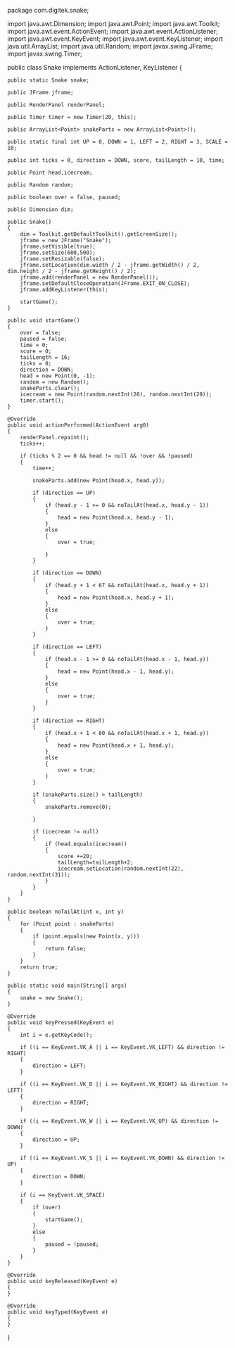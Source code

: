 package com.digitek.snake;

import java.awt.Dimension;
import java.awt.Point;
import java.awt.Toolkit;
import java.awt.event.ActionEvent;
import java.awt.event.ActionListener;
import java.awt.event.KeyEvent;
import java.awt.event.KeyListener;
import java.util.ArrayList;
import java.util.Random;
import javax.swing.JFrame;
import javax.swing.Timer;




public class Snake implements ActionListener, KeyListener
{
	
	public static Snake snake;

	public JFrame jframe;

	public RenderPanel renderPanel;

	public Timer timer = new Timer(20, this);

	public ArrayList<Point> snakeParts = new ArrayList<Point>();

	public static final int UP = 0, DOWN = 1, LEFT = 2, RIGHT = 3, SCALE = 10;

	public int ticks = 0, direction = DOWN, score, tailLength = 10, time;

	public Point head,icecream;

	public Random random;

	public boolean over = false, paused;

	public Dimension dim;

	public Snake()
	{
		dim = Toolkit.getDefaultToolkit().getScreenSize();
		jframe = new JFrame("Snake");
		jframe.setVisible(true);
		jframe.setSize(600,500);
		jframe.setResizable(false);
		jframe.setLocation(dim.width / 2 - jframe.getWidth() / 2, dim.height / 2 - jframe.getHeight() / 2);
		jframe.add(renderPanel = new RenderPanel());
		jframe.setDefaultCloseOperation(JFrame.EXIT_ON_CLOSE);
		jframe.addKeyListener(this);
		
		startGame();
	}

	public void startGame()
	{
		over = false;
		paused = false;
		time = 0;
		score = 0;
		tailLength = 16;
		ticks = 0;
		direction = DOWN;
		head = new Point(0, -1);
		random = new Random();
		snakeParts.clear();
		icecream = new Point(random.nextInt(20), random.nextInt(20));
		timer.start();
	}

	@Override
	public void actionPerformed(ActionEvent arg0)
	{
		renderPanel.repaint();
		ticks++;

		if (ticks % 2 == 0 && head != null && !over && !paused)
		{
			time++;

			snakeParts.add(new Point(head.x, head.y));

			if (direction == UP)
			{
				if (head.y - 1 >= 0 && noTailAt(head.x, head.y - 1))
				{
					head = new Point(head.x, head.y - 1);
				}
				else
				{
					over = true;

				}
			}

			if (direction == DOWN)
			{
				if (head.y + 1 < 67 && noTailAt(head.x, head.y + 1))
				{
					head = new Point(head.x, head.y + 1);
				}
				else
				{
					over = true;
				}
			}

			if (direction == LEFT)
			{
				if (head.x - 1 >= 0 && noTailAt(head.x - 1, head.y))
				{
					head = new Point(head.x - 1, head.y);
				}
				else
				{
					over = true;
				}
			}

			if (direction == RIGHT)
			{
				if (head.x + 1 < 80 && noTailAt(head.x + 1, head.y))
				{
					head = new Point(head.x + 1, head.y);
				}
				else
				{
					over = true;
				}
			}

			if (snakeParts.size() > tailLength)
			{
				snakeParts.remove(0);

			}

			if (icecream != null)
			{
				if (head.equals(icecream))
				{
					score +=20;
					tailLength=tailLength+2;
					icecream.setLocation(random.nextInt(22), random.nextInt(31));
				}
			}
		}
	}

	public boolean noTailAt(int x, int y)
	{
		for (Point point : snakeParts)
		{
			if (point.equals(new Point(x, y)))
			{
				return false;
			}
		}
		return true;
	}

	public static void main(String[] args)
	{
		snake = new Snake();
	}

	@Override
	public void keyPressed(KeyEvent e)
	{
		int i = e.getKeyCode();

		if ((i == KeyEvent.VK_A || i == KeyEvent.VK_LEFT) && direction != RIGHT)
		{
			direction = LEFT;
		}

		if ((i == KeyEvent.VK_D || i == KeyEvent.VK_RIGHT) && direction != LEFT)
		{
			direction = RIGHT;
		}

		if ((i == KeyEvent.VK_W || i == KeyEvent.VK_UP) && direction != DOWN)
		{
			direction = UP;
		}

		if ((i == KeyEvent.VK_S || i == KeyEvent.VK_DOWN) && direction != UP)
		{
			direction = DOWN;
		}

		if (i == KeyEvent.VK_SPACE)
		{
			if (over)
			{
				startGame();
			}
			else
			{
				paused = !paused;
			}
		}
	}

	@Override
	public void keyReleased(KeyEvent e)
	{
	}

	@Override
	public void keyTyped(KeyEvent e)
	{
	}

}

